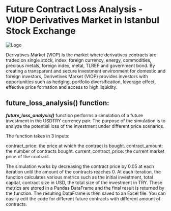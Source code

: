 # Future Contract Loss Analysis - VIOP Derivatives Market in Istanbul Stock Exchange



![Logo](https://www.borsaistanbul.com/files/duyuru_viop-logo-2-k.jpg)



Derivatives Market (VIOP) is the market where derivatives contracts are traded on single stock, index, foreign currency, energy, commodities, precious metals, foreign index, metal, TLREF and government bond. By creating a transparent and secure investment environment for domestic and foreign investors, Derivetives Market (VIOP) provides investors with opportunities such as hedging, portfolio diversification, leverage effect, effective price formation and access to high liquidity.

## future_loss_analysis() function:

***future_loss_analysis()*** function performs a simulation of a future investment in the USDTRY currency pair. The purpose of the simulation is to analyze the potential loss of the investment under different price scenarios.

The function takes in 3 inputs:

contract_price: the price at which the contract is bought.
contract_amount: the number of contracts bought.
current_contract_price: the current market price of the contract.

The simulation works by decreasing the contract price by 0.05 at each iteration until the amount of the contracts reaches 0. At each iteration, the function calculates various metrics such as the initial investment, total capital, contract size in USD, the total size of the investment in TRY. These metrics are stored in a Pandas DataFrame and the final result is returned by the function. The resulting DataFrame is then saved to an Excel file. You can easiily edit the code for different future contracts with different amount of contracts.
